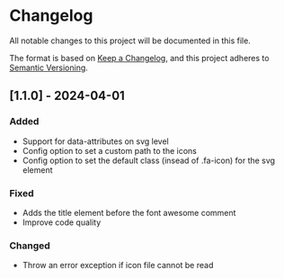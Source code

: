 # Changelog

All notable changes to this project will be documented in this file.

The format is based on [Keep a Changelog](https://keepachangelog.com/en/1.0.0/),
and this project adheres to [Semantic Versioning](https://semver.org/spec/v2.0.0.html).

## [1.1.0] - 2024-04-01

### Added

- Support for data-attributes on svg level
- Config option to set a custom path to the icons
- Config option to set the default class (insead of .fa-icon) for the svg element

### Fixed

- Adds the title element before the font awesome comment
- Improve code quality

### Changed

- Throw an error exception if icon file cannot be read
